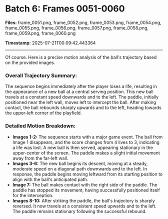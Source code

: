 # Batch 6: Frames 0051-0060

**Files:** frame_0051.png, frame_0052.png, frame_0053.png, frame_0054.png, frame_0055.png, frame_0056.png, frame_0057.png, frame_0058.png, frame_0059.png, frame_0060.png

**Timestamp:** 2025-07-21T00:09:42.443364

---

Of course. Here is a precise motion analysis of the ball's trajectory based on the provided images.

### Overall Trajectory Summary:
The sequence begins immediately after the player loses a life, resulting in the appearance of a new ball at a central serving position. This new ball travels at a constant speed downwards and to the left. The paddle, initially positioned near the left wall, moves left to intercept the ball. After making contact, the ball rebounds sharply upwards and to the left, heading towards the upper-left corner of the playfield.

### Detailed Motion Breakdown:
*   **Images 1-2:** The sequence starts with a major game event. The ball from Image 1 disappears, and the score changes from 4 lives to 3, indicating a life was lost. A new ball is then served, appearing stationary in the upper-center of the screen. The paddle makes a slight initial movement away from the far-left wall.
*   **Images 3-6:** The new ball begins its descent, moving at a steady, moderate speed on a diagonal path downwards and to the left. In response, the paddle begins moving leftward from its starting position to align with the ball's anticipated path.
*   **Image 7:** The ball makes contact with the right side of the paddle. The paddle has stopped its movement, having successfully positioned itself for the interception.
*   **Images 8-10:** After striking the paddle, the ball's trajectory is sharply reversed. It now travels at a consistent speed upwards and to the left. The paddle remains stationary following the successful rebound.
